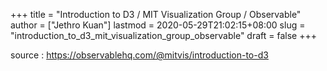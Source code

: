 +++
title = "Introduction to D3 / MIT Visualization Group / Observable"
author = ["Jethro Kuan"]
lastmod = 2020-05-29T21:02:15+08:00
slug = "introduction_to_d3_mit_visualization_group_observable"
draft = false
+++

source
: <https://observablehq.com/@mitvis/introduction-to-d3>
